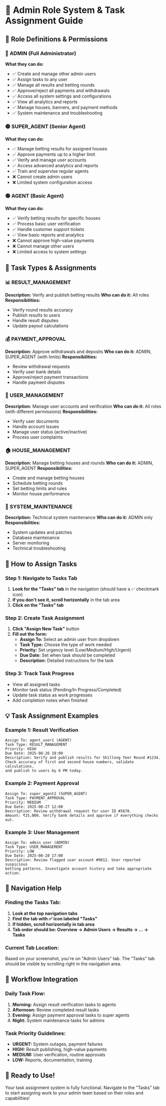 # 🎯 Admin Role System & Task Assignment Guide

## 👥 **Role Definitions & Permissions**

### 🔴 **ADMIN (Full Administrator)**
**What they can do:**
- ✅ Create and manage other admin users
- ✅ Assign tasks to any user
- ✅ Manage all results and betting rounds
- ✅ Approve/reject all payments and withdrawals
- ✅ Access all system settings and configurations
- ✅ View all analytics and reports
- ✅ Manage houses, banners, and payment methods
- ✅ System maintenance and troubleshooting

### 🟡 **SUPER_AGENT (Senior Agent)**
**What they can do:**
- ✅ Manage betting results for assigned houses
- ✅ Approve payments up to a higher limit
- ✅ Verify and manage user accounts
- ✅ Access advanced analytics and reports
- ✅ Train and supervise regular agents
- ❌ Cannot create admin users
- ❌ Limited system configuration access

### 🟢 **AGENT (Basic Agent)**
**What they can do:**
- ✅ Verify betting results for specific houses
- ✅ Process basic user verification
- ✅ Handle customer support tickets
- ✅ View basic reports and analytics
- ❌ Cannot approve high-value payments
- ❌ Cannot manage other users
- ❌ Limited access to system settings

## 🎯 **Task Types & Assignments**

### 📊 **RESULT_MANAGEMENT**
**Description:** Verify and publish betting results
**Who can do it:** All roles
**Responsibilities:**
- Verify round results accuracy
- Publish results to users
- Handle result disputes
- Update payout calculations

### 💰 **PAYMENT_APPROVAL**
**Description:** Approve withdrawals and deposits
**Who can do it:** ADMIN, SUPER_AGENT (with limits)
**Responsibilities:**
- Review withdrawal requests
- Verify user bank details
- Approve/reject payment transactions
- Handle payment disputes

### 👤 **USER_MANAGEMENT**
**Description:** Manage user accounts and verification
**Who can do it:** All roles (with different permissions)
**Responsibilities:**
- Verify user documents
- Handle account issues
- Manage user status (active/inactive)
- Process user complaints

### 🏠 **HOUSE_MANAGEMENT**
**Description:** Manage betting houses and rounds
**Who can do it:** ADMIN, SUPER_AGENT
**Responsibilities:**
- Create and manage betting houses
- Schedule betting rounds
- Set betting limits and rules
- Monitor house performance

### 🔧 **SYSTEM_MAINTENANCE**
**Description:** Technical system maintenance
**Who can do it:** ADMIN only
**Responsibilities:**
- System updates and patches
- Database maintenance
- Server monitoring
- Technical troubleshooting

## 🚀 **How to Assign Tasks**

### Step 1: Navigate to Tasks Tab
1. **Look for the "Tasks" tab** in the navigation (should have a ✅ checkmark icon)
2. **If you don't see it, scroll horizontally** in the tab area
3. **Click on the "Tasks" tab**

### Step 2: Create Task Assignment
1. **Click "Assign New Task"** button
2. **Fill out the form:**
   - **Assign To:** Select an admin user from dropdown
   - **Task Type:** Choose the type of work needed
   - **Priority:** Set urgency level (Low/Medium/High/Urgent)
   - **Due Date:** Set when task should be completed
   - **Description:** Detailed instructions for the task

### Step 3: Track Task Progress
- View all assigned tasks
- Monitor task status (Pending/In Progress/Completed)
- Update task status as work progresses
- Add completion notes when finished

## 💡 **Task Assignment Examples**

### Example 1: Result Verification
```
Assign To: agent_user1 (AGENT)
Task Type: RESULT_MANAGEMENT
Priority: HIGH
Due Date: 2025-08-26 18:00
Description: Verify and publish results for Shillong Teer Round #1234. 
Check accuracy of first and second house numbers, validate calculations, 
and publish to users by 6 PM today.
```

### Example 2: Payment Approval
```
Assign To: super_agent2 (SUPER_AGENT)
Task Type: PAYMENT_APPROVAL
Priority: MEDIUM
Due Date: 2025-08-27 12:00
Description: Review withdrawal request for user ID #5678. 
Amount: ₹25,000. Verify bank details and approve if everything checks out.
```

### Example 3: User Management
```
Assign To: admin_user (ADMIN)
Task Type: USER_MANAGEMENT
Priority: LOW
Due Date: 2025-08-28 17:00
Description: Review flagged user account #9012. User reported suspicious 
betting patterns. Investigate account history and take appropriate action.
```

## 🎨 **Navigation Help**

### Finding the Tasks Tab:
1. **Look at the top navigation tabs**
2. **Find the tab with ✅ icon labeled "Tasks"**
3. **If hidden, scroll horizontally in tab area**
4. **Tab order should be: Overview → Admin Users → Results → ... → Tasks**

### Current Tab Location:
Based on your screenshot, you're on "Admin Users" tab. The "Tasks" tab should be visible by scrolling right in the navigation area.

## 🔄 **Workflow Integration**

### Daily Task Flow:
1. **Morning:** Assign result verification tasks to agents
2. **Afternoon:** Review completed result tasks
3. **Evening:** Assign payment approval tasks to super agents
4. **Night:** System maintenance tasks for admins

### Task Priority Guidelines:
- **URGENT:** System outages, payment failures
- **HIGH:** Result publishing, high-value payments
- **MEDIUM:** User verification, routine approvals
- **LOW:** Reports, documentation, training

## 🎉 **Ready to Use!**

Your task assignment system is fully functional. Navigate to the "Tasks" tab to start assigning work to your admin team based on their roles and capabilities!
